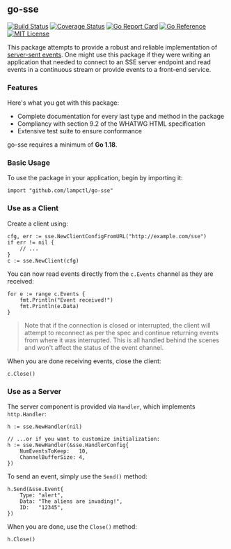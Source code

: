 ## go-sse

[![Build Status](https://github.com/lampctl/go-sse/actions/workflows/test.yml/badge.svg)](https://github.com/lampctl/go-sse/actions/workflows/test.yml)
[![Coverage Status](https://coveralls.io/repos/github/lampctl/go-sse/badge.svg?branch=main)](https://coveralls.io/github/lampctl/go-sse?branch=main)
[![Go Report Card](https://goreportcard.com/badge/github.com/lampctl/go-sse)](https://goreportcard.com/report/github.com/lampctl/go-sse)
[![Go Reference](https://pkg.go.dev/badge/github.com/lampctl/go-sse.svg)](https://pkg.go.dev/github.com/lampctl/go-sse)
[![MIT License](https://img.shields.io/badge/license-MIT-9370d8.svg?style=flat)](https://opensource.org/licenses/MIT)

This package attempts to provide a robust and reliable implementation of [server-sent events](https://html.spec.whatwg.org/multipage/server-sent-events.html#concept-event-stream-reconnection-time). One might use this package if they were writing an application that needed to connect to an SSE server endpoint and read events in a continuous stream or provide events to a front-end service.

### Features

Here's what you get with this package:

- Complete documentation for every last type and method in the package
- Compliancy with section 9.2 of the WHATWG HTML specification
- Extensive test suite to ensure conformance

go-sse requires a minimum of **Go 1.18**.

### Basic Usage

To use the package in your application, begin by importing it:

```golang
import "github.com/lampctl/go-sse"
```

### Use as a Client

Create a client using:

```golang
cfg, err := sse.NewClientConfigFromURL("http://example.com/sse")
if err != nil {
    // ...
}
c := sse.NewClient(cfg)
```

You can now read events directly from the `c.Events` channel as they are received:

```golang
for e := range c.Events {
    fmt.Println("Event received!")
    fmt.Println(e.Data)
}
```

> Note that if the connection is closed or interrupted, the client will attempt to reconnect as per the spec and continue returning events from where it was interrupted. This is all handled behind the scenes and won't affect the status of the event channel.

When you are done receiving events, close the client:

```golang
c.Close()
```

### Use as a Server

The server component is provided via `Handler`, which implements `http.Handler`:

```golang
h := sse.NewHandler(nil)

// ...or if you want to customize initialization:
h := sse.NewHandler(&sse.HandlerConfig{
    NumEventsToKeep:   10,
    ChannelBufferSize: 4,
})
```

To send an event, simply use the `Send()` method:

```golang
h.Send(&sse.Event{
    Type: "alert",
    Data: "The aliens are invading!",
    ID:   "12345",
})
```

When you are done, use the `Close()` method:

```golang
h.Close()
```
